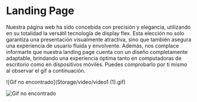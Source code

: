 # Landing Page

Nuestra página web ha sido concebida con precisión y elegancia, utilizando en su totalidad la versátil tecnología de display flex. Esta elección no solo garantiza una presentación visualmente atractiva, sino que también asegura una experiencia de usuario fluida y envolvente. Además, nos complace informarte que nuestra landing page cuenta con un diseño completamente adaptable, brindando una experiencia óptima tanto en computadoras de escritorio como en dispositivos móviles. Puedes comprobarlo por ti mismo al observar el gif a continuación.

![Gif no encontrado](Storage/video/video1 (1).gif)

![Gif no encontrado](Storage/video/landingpagemovil.gif)